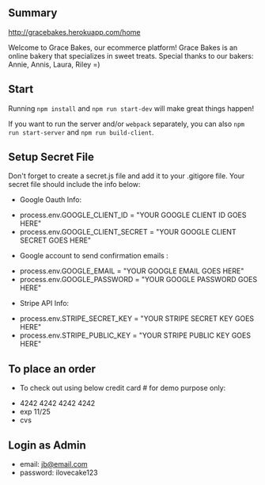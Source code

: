 ## Summary

http://gracebakes.herokuapp.com/home

Welcome to Grace Bakes, our ecommerce platform! Grace Bakes is an online bakery that specializes in sweet treats. Special thanks to our bakers: Annie, Annis, Laura, Riley =)

## Start

Running `npm install` and `npm run start-dev` will make great things happen!

If you want to run the server and/or `webpack` separately, you can also
`npm run start-server` and `npm run build-client`.

## Setup Secret File

Don't forget to create a secret.js file and add it to your .gitigore file. Your secret file should include the info below:

* Google Oauth Info:

- process.env.GOOGLE_CLIENT_ID = "YOUR GOOGLE CLIENT ID GOES HERE"
- process.env.GOOGLE_CLIENT_SECRET = "YOUR GOOGLE CLIENT SECRET GOES HERE"

* Google account to send confirmation emails :

- process.env.GOOGLE_EMAIL = "YOUR GOOGLE EMAIL GOES HERE"
- process.env.GOOGLE_PASSWORD = "YOUR GOOGLE PASSWORD GOES HERE"

* Stripe API Info:

- process.env.STRIPE_SECRET_KEY = "YOUR STRIPE SECRET KEY GOES HERE"
- process.env.STRIPE_PUBLIC_KEY = "YOUR STRIPE PUBLIC KEY GOES HERE"

## To place an order

* To check out using below credit card # for demo purpose only:

- 4242 4242 4242 4242
- exp 11/25
- cvs

## Login as Admin

* email: jb@email.com
* password: ilovecake123
